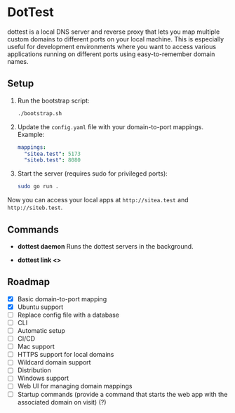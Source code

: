 
# DotTest
dottest is a local DNS server and reverse proxy that lets you map multiple custom domains to different ports on your local machine. This is especially useful for development environments where you want to access various applications running on different ports using easy-to-remember domain names.

## Setup

1. Run the bootstrap script:
   ```sh
   ./bootstrap.sh
   ```

2. Update the `config.yaml` file with your domain-to-port mappings. Example:
   ```yaml
   mappings:
     "sitea.test": 5173
     "siteb.test": 8080
   ```

3. Start the server (requires sudo for privileged ports):
   ```sh
   sudo go run .
   ```

Now you can access your local apps at `http://sitea.test` and `http://siteb.test`.

## Commands

- **dottest daemon**
  Runs the dottest servers in the background.

- **dottest link <>**


## Roadmap
- [x] Basic domain-to-port mapping
- [x] Ubuntu support
- [ ] Replace config file with a database
- [ ] CLI
- [ ] Automatic setup
- [ ] CI/CD
- [ ] Mac support
- [ ] HTTPS support for local domains
- [ ] Wildcard domain support
- [ ] Distribution
- [ ] Windows support
- [ ] Web UI for managing domain mappings
- [ ] Startup commands (provide a command that starts the web app with the associated domain on visit) (?)
